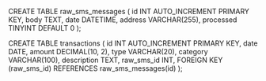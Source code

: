 CREATE TABLE raw_sms_messages (
  id INT AUTO_INCREMENT PRIMARY KEY,
  body TEXT,
  date DATETIME,
  address VARCHAR(255),
  processed TINYINT DEFAULT 0
);

CREATE TABLE transactions (
  id INT AUTO_INCREMENT PRIMARY KEY,
  date DATE,
  amount DECIMAL(10, 2),
  type VARCHAR(20),
  category VARCHAR(100),
  description TEXT,
  raw_sms_id INT,
  FOREIGN KEY (raw_sms_id) REFERENCES raw_sms_messages(id)
);

